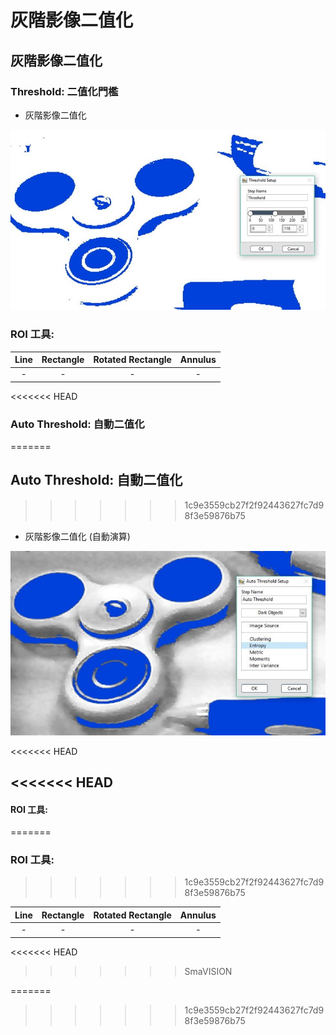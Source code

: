 # 灰階影像二值化

## 灰階影像二值化

### Threshold: 二值化門檻

* 灰階影像二值化

![](../../../.gitbook/assets/tu-pian-32.jpg)

### ROI 工具:

| Line | Rectangle | Rotated Rectangle | Annulus |
| :---: | :---: | :---: | :---: |
| - | - | - | - |

<<<<<<< HEAD
### Auto Threshold: 自動二值化
=======
## Auto Threshold: 自動二值化
>>>>>>> 1c9e3559cb27f2f92443627fc7d98f3e59876b75

* 灰階影像二值化 \(自動演算\)

![](../../../.gitbook/assets/tu-pian-33.jpg)

<<<<<<< HEAD
## &lt;&lt;&lt;&lt;&lt;&lt;&lt; HEAD

#### ROI 工具:
=======
### ROI 工具:
>>>>>>> 1c9e3559cb27f2f92443627fc7d98f3e59876b75

| Line | Rectangle | Rotated Rectangle | Annulus |
| :---: | :---: | :---: | :---: |
| - | - | - | - |

<<<<<<< HEAD
> > > > > > > SmaVISION

=======
>>>>>>> 1c9e3559cb27f2f92443627fc7d98f3e59876b75
